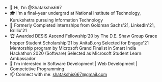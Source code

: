 - 👋 Hi, I’m @Shatakshis667
- 🎓 I'm a final-year undergrad at National Institute of Technology, Kurukshetra pursuing Information Technology
- 💼 Formerly Completed internships from Goldman Sachs'21, LinkedIn'21, Brillio'21 
- 🏆 Awarded DESIS Ascend Fellowship'20 by The D.E. Shaw Group
     Grace hopper Student Scholarship'21 by AnitaB.org
     Selected for Engage'21 Mentorship program by Microsoft
     Grand Finalist in Smart India Hackathon 2020 (Software)
     Selected as Microsoft Student Learn Ambassador
- 👀 I’m interested in Software Development | Web Development | Competetive Programming
- 📫 Connect with me: shatakshis667@gmail.com


<!---
Shatakshis667/Shatakshis667 is a ✨ special ✨ repository because its `README.md` (this file) appears on your GitHub profile.
You can click the Preview link to take a look at your changes.
--->
